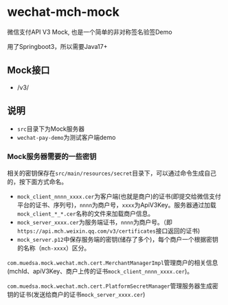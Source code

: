# wechat-mch-mock
微信支付API V3 Mock, 也是一个简单的非对称签名验签Demo

用了Springboot3，所以需要Java17+

## Mock接口
- /v3/

## 说明

- `src`目录下为Mock服务器
- `wechat-pay-demo`为测试客户端demo

### Mock服务器需要的一些密钥
相关的密钥保存在`src/main/resources/secret`目录下，可以通过命令生成自己的，按下面方式命名。
- `mock_client_nnnn_xxxx.cer`为客户端(也就是商户)的证书(即提交给微信支付平台的证书、序列号)，`nnnn`为商户号，`xxxx`为ApiV3Key。服务器通过加载`mock_client_*_*.cer`名称的文件来加载商户信息。
- `mock_server_xxxx.cer`为服务端证书，`nnnn`为商户号。（即`https://api.mch.weixin.qq.com/v3/certificates`接口返回的证书)
- `mock_server.p12`中保存服务端的密钥(储存了多个)，每个商户一个根据密钥的名称（`mch-xxxx`）区分。

`com.muedsa.mock.wechat.mch.cert.MerchantManagerImpl`管理商户的相关信息(mchId、apiV3Key、商户上传的证书`mock_client_nnnn_xxxx.cer`)。

`com.muedsa.mock.wechat.mch.cert.PlatformSecretManager`管理服务器生成密钥的证书(发送给商户的证书`mock_server_xxxx.cer`)
